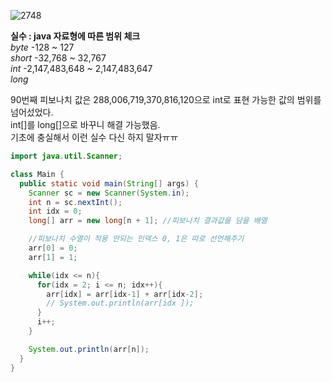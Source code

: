 ![2748](https://user-images.githubusercontent.com/58028527/80344063-f0d7ad00-88a1-11ea-9218-af85180e33ce.png)

**실수 : java 자료형에 따른 범위 체크**     
*byte* -128 ~ 127     
*short* -32,768 ~ 32,767     
*int* -2,147,483,648 ~ 2,147,483,647     
*long*     

90번째 피보나치 값은 288,006,719,370,816,120으로 int로 표현 가능한 값의 범위를 넘어섰었다.     
int[]를 long[]으로 바꾸니 해결 가능했음.     
기초에 충실해서 이런 실수 다신 하지 말자ㅠㅠ


```java
import java.util.Scanner;

class Main {
  public static void main(String[] args) {
    Scanner sc = new Scanner(System.in);
    int n = sc.nextInt();
    int idx = 0;  
    long[] arr = new long[n + 1]; //피보나치 결과값을 담을 배열

    //피보나치 수열이 적용 안되는 인덱스 0, 1은 따로 선언해주기
    arr[0] = 0;
    arr[1] = 1;

    while(idx <= n){
      for(idx = 2; i <= n; idx++){
        arr[idx] = arr[idx-1] + arr[idx-2];
        // System.out.println(arr[idx ]);
      }
      i++;
    }

    System.out.println(arr[n]);
  }
}

```
